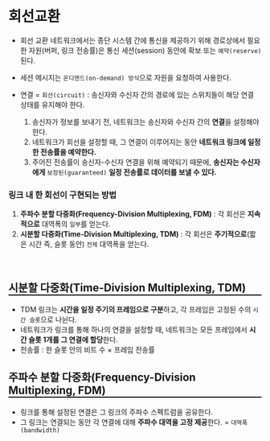 # 회선교환
- 회선 교환 네트워크에서는 종단 시스템 간에 통신을 제공하기 위해 경로상에서 필요한 자원(버퍼, 링크 전송률)</b>은 통신 세션(session) 동안에 확보 또는 `예약(reserve)`된다.
- 세션 메시지는 `온디맨드(on-demand) 방식`으로 자원을 요청하여 사용한다.

- 연결 = `회선(circuit)` : 송신자와 수신자 간의 경로에 있는 스위치들이 해당 연결 상태를 유지해야 한다.
  1. 송신자가 정보를 보내기 전, 네트워크는 송신자와 수신자 간의 **연결**을 설정해야 한다.
  2. 네트워크가 회선을 설정할 때, 그 연결이 이루어지는 동안 **네트워크 링크에 일정한 전송률을 예약한다.**
  3. 주어진 전송률이 송신자-수신자 연결을 위해 예약되기 때문에, **송신자는 수신자에게** `보장된(guaranteed)` **일정 전송률로 데이터를 보낼 수 있다.**

### 링크 내 한 회선이 구현되는 방법
1. **주파수 분할 다중화(Frequency-Division Multiplexing, FDM)** : 각 회선은 **지속적으로** 대역폭의 `일부`를 얻는다.
2. **시분할 다중화(Time-Division Multiplexing, TDM)** : 각 회선은 **주기적으로**(짧은 시간 즉, 슬롯 동안) `전체` 대역폭을 얻는다.

<br/>

<h2 style="border-bottom: 2px solid black;">시분할 다중화(Time-Division Multiplexing, TDM)</h2>

- TDM 링크는 **시간을 일정 주기의 프레임으로 구분**하고, 각 프레임은 고정된 수의 `시간 슬롯`으로 나뉜다.
- 네트워크가 링크를 통해 하나의 연결을 설정할 때, 네트워크는 모든 프레임에서 **시간 슬롯 1개를 그 연결에 할당**한다.
- 전송률 : 한 슬롯 안의 비트 수 × 프레임 전송률

<h2 style="border-bottom: 2px solid black;">주파수 분할 다중화(Frequency-Division Multiplexing, FDM)</h2>

- 링크를 통해 설정된 연결은 그 링크의 주파수 스펙트럼을 공유한다.
- 그 링크는 연결되는 동안 각 연결에 대해 **주파수 대역을 고정 제공**한다. = `대역폭(bandwidth)`
